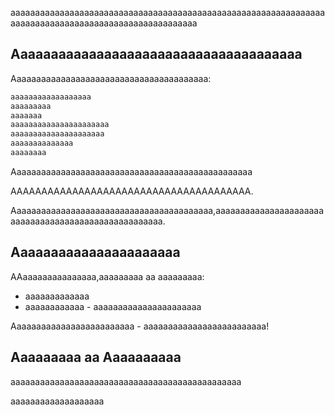 aaaaaaaaaaaaaaaaaaaaaaaaaaaaaaaaaaaaaaaaaaaaaaaaaaaaaaaaaaaaaaaaaaaaaaaaaaaaaaaaaaaaaaaaaaaaaaaaaaaaaa

## Aaaaaaaaaaaaaaaaaaaaaaaaaaaaaaaaaaaaaa

Aaaaaaaaaaaaaaaaaaaaaaaaaaaaaaaaaaaaaaaa:

```bash
aaaaaaaaaaaaaaaaaa
aaaaaaaaa
aaaaaaa
aaaaaaaaaaaaaaaaaaaaaa
aaaaaaaaaaaaaaaaaaaaa
aaaaaaaaaaaaaa
aaaaaaaa
```

Aaaaaaaaaaaaaaaaaaaaaaaaaaaaaaaaaaaaaaaaaaaaaaaaa

AAAAAAAAAAAAAAAAAAAAAAAAAAAAAAAAAAAAAAA.

Aaaaaaaaaaaaaaaaaaaaaaaaaaaaaaaaaaaaaaaaa,aaaaaaaaaaaaaaaaaaaaaaaaaaaaaaaaaaaaaaaaaaaaaaaaaaaaa.

## Aaaaaaaaaaaaaaaaaaaaaa

AAaaaaaaaaaaaaaaa,aaaaaaaaa aa aaaaaaaaa:

- aaaaaaaaaaaaa
- aaaaaaaaaaaa - aaaaaaaaaaaaaaaaaaaaaa

Aaaaaaaaaaaaaaaaaaaaaaaaa - aaaaaaaaaaaaaaaaaaaaaaaaa!

## Aaaaaaaaa aa Aaaaaaaaaa

aaaaaaaaaaaaaaaaaaaaaaaaaaaaaaaaaaaaaaaaaaaaaaa

aaaaaaaaaaaaaaaaaaa
